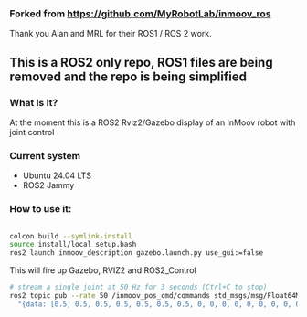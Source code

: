 ### Forked from https://github.com/MyRobotLab/inmoov_ros

Thank you Alan and MRL for their ROS1 / ROS 2 work.


## This is a ROS2 only repo, ROS1 files are being removed and the repo is being simplified

### What Is It?
At the moment this is a ROS2 Rviz2/Gazebo display of an InMoov robot with joint control

### Current system
- Ubuntu 24.04 LTS
- ROS2 Jammy 

### How to use it:

```bash

colcon build --symlink-install
source install/local_setup.bash
ros2 launch inmoov_description gazebo.launch.py use_gui:=false

```

This will fire up Gazebo, RVIZ2 and ROS2_Control


```bash
# stream a single joint at 50 Hz for 3 seconds (Ctrl+C to stop)
ros2 topic pub --rate 50 /inmoov_pos_cmd/commands std_msgs/msg/Float64MultiArray \
  "{data: [0.5, 0.5, 0.5, 0.5, 0.5, 0.5, 0.5, 0, 0, 0, 0, 0, 0, 0, 0, 0, 0, 0, 0, 0, 0, 0, 0, 0, 0, 0, 0, 0]}"


```